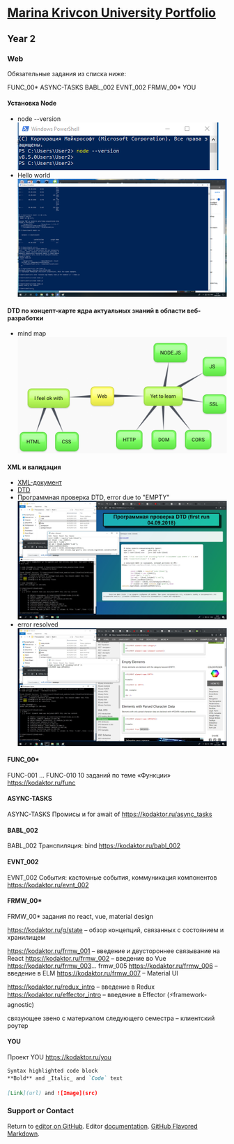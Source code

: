 # [Marina Krivcon University Portfolio](https://meao.github.io/university-portfolio/)
## Year 2
### Web

Обязательные задания из списка ниже:
  
  FUNC_00*
  ASYNC-TASKS
  BABL_002
  EVNT_002
  FRMW_00*
  YOU
  
####  Установка Node
- node --version
![GitHub Logo](/web/1.png)
- Hello world
![GitHub Logo](/web/2.png)
####   DTD по концепт-карте ядра актуальных знаний в области веб-разработки
- mind map
![GitHub Logo](/web/web3.png)
####   XML и валидация
- [XML-документ](https://kodaktor.ru/unsafe_edd99)
- [DTD](http://kodaktor.ru/x/unsafe_01076)
- Программная проверка DTD, error due to "EMPTY"
![GitHub Logo](/web/errormesg.jpg)
- error resolved
![GitHub Logo](/web/errorresolved.jpg)
####  FUNC_00*
FUNC-001 ...  FUNC-010
10 заданий по теме «Функции»
https://kodaktor.ru/func

####  ASYNC-TASKS
ASYNC-TASKS
Промисы и for await of
https://kodaktor.ru/async_tasks

####  BABL_002
BABL_002
Транспиляция: bind
https://kodaktor.ru/babl_002

####  EVNT_002
EVNT_002
События: кастомные события, коммуникация компонентов
https://kodaktor.ru/evnt_002

####  FRMW_00*
FRMW_00*
задания по react, vue, material design

https://kodaktor.ru/g/state – обзор концепций, связанных с состоянием и хранилищем

https://kodaktor.ru/frmw_001 – введение и двустороннее связывание на React
https://kodaktor.ru/frmw_002 – введение во Vue
https://kodaktor.ru/frmw_003... frmw_005
https://kodaktor.ru/frmw_006 – введение в ELM
https://kodaktor.ru/frmw_007 – Material UI

https://kodaktor.ru/redux_intro – введение в Redux
https://kodaktor.ru/effector_intro – введение в Effector (⚡️framework-agnostic)

связующее звено с материалом следующего семестра – клиентский роутер

####  YOU
Проект YOU
https://kodaktor.ru/you

```markdown
Syntax highlighted code block
**Bold** and _Italic_ and `Code` text

[Link](url) and ![Image](src)
```
### Support or Contact

Return to [editor on GitHub](https://github.com/Meao/university-portfolio/edit/master/index.md). Editor [documentation](https://help.github.com/categories/github-pages-basics/). [GitHub Flavored Markdown](https://guides.github.com/features/mastering-markdown/).

